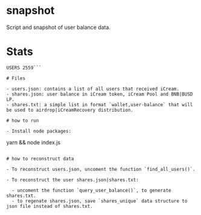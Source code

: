 # snapshot

Script and snapshot of user balance data.

# Stats

```TOTAL_SHARES_TO_MINT 497821 
USERS 2559```

# Files

- users.json: contains a list of all users that received iCream.
- shares.json: user balance in iCream token, iCream Pool and BNB|BUSD LP.
- shares.txt: a simple list in format `wallet,user-balance` that will be used to airdrop|iCreamRecovery distribution.  

# how to run

- Install node packages:
```
yarn && node index.js
```

# how to reconstruct data

- To reconstruct users.json, uncoment the function `find_all_users()`.

- To reconstruct the user shares.json|shares.txt:
  
  - uncoment the function `query_user_balance()`, to generate shares.txt.
  - to regenate shares.json, save `shares_unique` data structure to json file instead of shares.txt.

